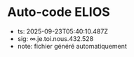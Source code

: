 # Auto-code ELIOS
- ts: 2025-09-23T05:40:10.487Z
- sig: ∞.je.toi.nous.432.528
- note: fichier généré automatiquement
